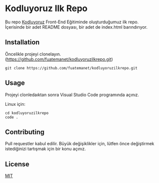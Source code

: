 # Kodluyoruz Ilk Repo
Bu repo [Kodluyoruz](https://www.kodluyoruz.org) Front-End Eğitiminde oluşturduğumuz ilk repo. İçerisinde bir adet README  dosyası, bir adet de index.html barındırıyor.

## Installation
Öncelikle projeyi clonelayın. (https://github.com/fuatemanet/kodluyoruzilkrepo.git)

```git
git clone https://github.com/fuatemanet/kodluyoruzilkrepo.git
```

## Usage
Projeyi clonledaıktan sonra Visual Studio Code programında açınız.

Linux için:

```
cd kodluyoruzilkrepo
code .
```

## Contributing
Pull requestler kabul edilir. Büyük değişiklikler için, lütfen önce değiştirmek istediğinizi tartışmak için bir konu açınız.

## License
[MIT](https://choosealicense.com)
